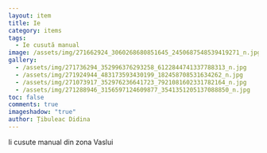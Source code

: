 ```yaml
---
layout: item
title: Ie
category: items
tags:
  - Ie cusută manual
image: /assets/img/271662924_3060268680851645_2450687548539419271_n.jpg
gallery:
  - /assets/img/271736294_352996376293258_6122844741337788313_n.jpg
  - /assets/img/271924944_483173593430199_182458708531634262_n.jpg
  - /assets/img/271073917_352976236641723_7921081602331782164_n.jpg
  - /assets/img/271288946_3156597124609877_3541351205137088850_n.jpg
toc: false
comments: true
imageshadow: "true"
author: Țibuleac Didina
---
```

 Ii cusute manual din zona Vaslui